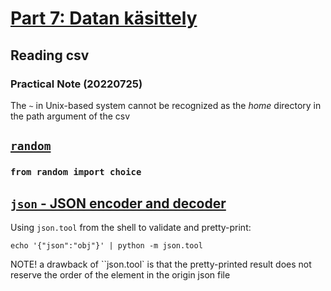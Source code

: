 # [Part 7: Datan käsittely](https://python-s20.mooc.fi/osa-7/4-datan-kasittely)
## Reading csv
### Practical Note (20220725)
The `~` in Unix-based system cannot be recognized as the *home* directory in the path argument of the csv


## [`random`](https://docs.python.org/3/library/random.html)
### `from random import choice`

## [`json` - JSON encoder and decoder](https://docs.python.org/3/library/json.html)
Using `json.tool` from the shell to validate and pretty-print:

`echo '{"json":"obj"}' | python -m json.tool`

NOTE! a drawback of ``json.tool` is that the pretty-printed result does not reserve the order of the element in the origin json file

